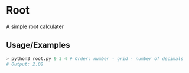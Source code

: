 # Root
A simple root calculater

## Usage/Examples

```python
> python3 root.py 9 3 4 # Order: number - grid - number of decimals
# Output: 2.08
```

